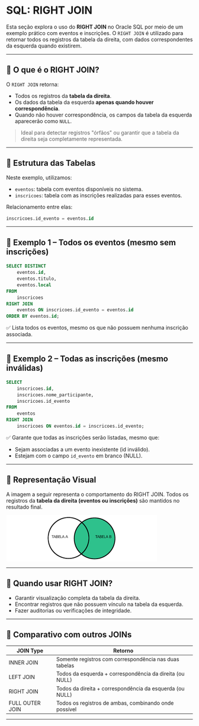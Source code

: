 
# SQL: RIGHT JOIN

Esta seção explora o uso do **RIGHT JOIN** no Oracle SQL por meio de um exemplo prático com eventos e inscrições. O `RIGHT JOIN` é utilizado para retornar todos os registros da tabela da direita, com dados correspondentes da esquerda quando existirem.

---

## 🔹 O que é o RIGHT JOIN?

O `RIGHT JOIN` retorna:

- Todos os registros da **tabela da direita**.
- Os dados da tabela da esquerda **apenas quando houver correspondência**.
- Quando não houver correspondência, os campos da tabela da esquerda aparecerão como `NULL`.

> Ideal para detectar registros "órfãos" ou garantir que a tabela da direita seja completamente representada.

---

## 🔹 Estrutura das Tabelas

Neste exemplo, utilizamos:

- `eventos`: tabela com eventos disponíveis no sistema.
- `inscricoes`: tabela com as inscrições realizadas para esses eventos.

Relacionamento entre elas:

```sql
inscricoes.id_evento = eventos.id
```

---

## 🔹 Exemplo 1 – Todos os eventos (mesmo sem inscrições)

```sql
SELECT DISTINCT 
    eventos.id, 
    eventos.titulo, 
    eventos.local
FROM 
    inscricoes
RIGHT JOIN 
    eventos ON inscricoes.id_evento = eventos.id
ORDER BY eventos.id;
```

✅ Lista todos os eventos, mesmo os que não possuem nenhuma inscrição associada.

---

## 🔹 Exemplo 2 – Todas as inscrições (mesmo inválidas)

```sql
SELECT 
    inscricoes.id, 
    inscricoes.nome_participante, 
    inscricoes.id_evento
FROM 
    eventos
RIGHT JOIN 
    inscricoes ON eventos.id = inscricoes.id_evento;
```

✅ Garante que todas as inscrições serão listadas, mesmo que:

- Sejam associadas a um evento inexistente (id inválido).
- Estejam com o campo `id_evento` em branco (NULL).

---

## 🔹 Representação Visual

A imagem a seguir representa o comportamento do RIGHT JOIN. Todos os registros da **tabela da direita (eventos ou inscrições)** são mantidos no resultado final.

<img src="../../../images/right-join.png" alt="Representação Visual do RIGHT JOIN">

---

## 🔹 Quando usar RIGHT JOIN?

- Garantir visualização completa da tabela da direita.
- Encontrar registros que não possuem vínculo na tabela da esquerda.
- Fazer auditorias ou verificações de integridade.

---

## 🔹 Comparativo com outros JOINs

| JOIN Type       | Retorno                                                      |
|-----------------|--------------------------------------------------------------|
| INNER JOIN      | Somente registros com correspondência nas duas tabelas       |
| LEFT JOIN       | Todos da esquerda + correspondência da direita (ou NULL)     |
| RIGHT JOIN      | Todos da direita + correspondência da esquerda (ou NULL)     |
| FULL OUTER JOIN | Todos os registros de ambas, combinando onde possível        |

---
